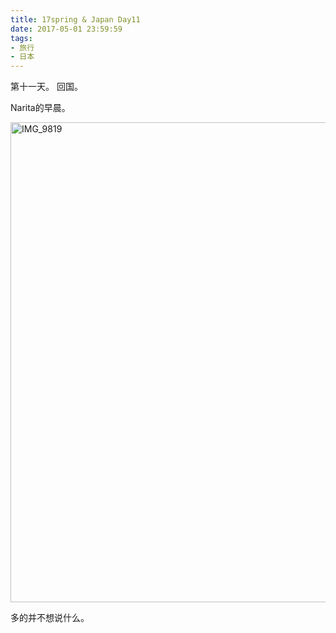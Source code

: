 ```yaml
---
title: 17spring & Japan Day11
date: 2017-05-01 23:59:59
tags: 
- 旅行
- 日本
---
```

 第十一天。 回国。
 
<!-- more -->  

Narita的早晨。

<a data-flickr-embed="true"  href="https://www.flickr.com/gp/148985391@N02/zw4808" title="IMG_9819"><img src="https://c1.staticflickr.com/5/4228/33955700184_115e01467d_b.jpg" width="1024" height="768" alt="IMG_9819"></a>

多的并不想说什么。